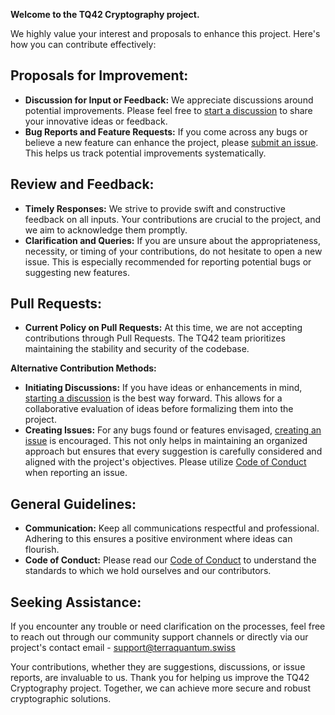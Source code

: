 **Welcome to the TQ42 Cryptography project.**

We highly value your interest and proposals to enhance this project. Here's how you can contribute effectively:

## Proposals for Improvement:
- **Discussion for Input or Feedback:** We appreciate discussions around potential improvements. Please feel free to [start a discussion](https://github.com/terra-quantum-public/tq42-pqc-oss/discussions/new/choose) to share your innovative ideas or feedback.
- **Bug Reports and Feature Requests:** If you come across any bugs or believe a new feature can enhance the project, please [submit an issue](https://github.com/terra-quantum-public/tq42-pqc-oss/issues/new). This helps us track potential improvements systematically.
## Review and Feedback:
- **Timely Responses:** We strive to provide swift and constructive feedback on all inputs. Your contributions are crucial to the project, and we aim to acknowledge them promptly.
- **Clarification and Queries:** If you are unsure about the appropriateness, necessity, or timing of your contributions, do not hesitate to open a new issue. This is especially recommended for reporting potential bugs or suggesting new features.

## Pull Requests:
-  **Current Policy on Pull Requests:** At this time, we are not accepting contributions through Pull Requests. The TQ42 team prioritizes maintaining the stability and security of the codebase.
  
**Alternative Contribution Methods:**
- **Initiating Discussions:** If you have ideas or enhancements in mind, [starting a discussion](https://github.com/terra-quantum-public/tq42-pqc-oss/discussions/new/choose) is the best way forward. This allows for a collaborative evaluation of ideas before formalizing them into the project.
- **Creating Issues:** For any bugs found or features envisaged, [creating an issue](https://github.com/terra-quantum-public/tq42-pqc-oss/issues/new) is encouraged. This not only helps in maintaining an organized approach but ensures that every suggestion is carefully considered and aligned with the project's objectives. Please utilize [Code of Conduct](https://github.com/terra-quantum-public/tq42-pqc-oss/tree/main/CODE_OF_CONDUCT.md) when reporting an issue.

## General Guidelines:
- **Communication:** Keep all communications respectful and professional. Adhering to this ensures a positive environment where ideas can flourish.
- **Code of Conduct:** Please read our [Code of Conduct](https://github.com/terra-quantum-public/tq42-pqc-oss/tree/main/CODE_OF_CONDUCT.md) to understand the standards to which we hold ourselves and our contributors.

## Seeking Assistance:
If you encounter any trouble or need clarification on the processes, feel free to reach out through our community support channels or directly via our project's contact email - [support@terraquantum.swiss](mailto:support@terraquantum.swiss)

Your contributions, whether they are suggestions, discussions, or issue reports, are invaluable to us. Thank you for helping us improve the TQ42 Cryptography project. Together, we can achieve more secure and robust cryptographic solutions.
